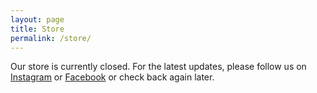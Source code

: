 ```yaml
---
layout: page
title: Store
permalink: /store/
---
```

Our store is currently closed. For the latest updates, please follow us on <a href="https://www.instagram.com/carolinawhockey/">Instagram</a> or <a href="https://www.facebook.com/carolinawhockey/">Facebook</a> or check back again later.
